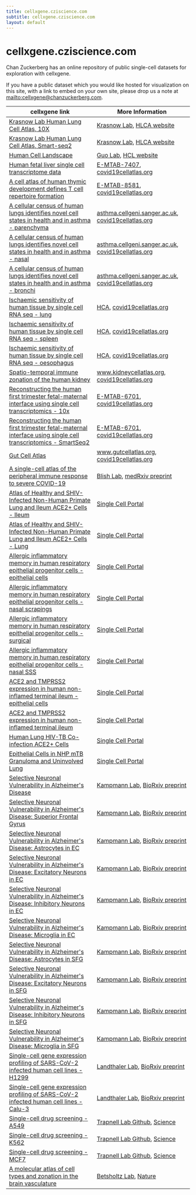 ```yaml
---
title: cellxgene.cziscience.com
subtitle: cellxgene.cziscience.com
layout: default
---
```


# cellxgene.cziscience.com

Chan Zuckerberg has an online repository of public single-cell datasets for exploration with cellxgene.

If you have a public dataset which you would like hosted for visualization on this site,
with a link to embed on your own site, please drop us a note at <mailto:cellxgene@chanzuckerberg.com>.

<table class="fixed-layout">
  <thead style="width: 100%">
    <tr>
      <th>cellxgene link</th>
      <th>More Information</th>
    </tr>
  </thead>
  <tbody style="width: 100%">
    <tr>
      <td><a href="https://cellxgene.cziscience.com/d/krasnow_lab_human_lung_cell_atlas_10x-1.cxg/" target="_blank">Krasnow Lab Human Lung Cell Atlas, 10X</a></td>
      <td>
        <a href="http://cmgm-new.stanford.edu/krasnow/">Krasnow Lab</a>,
        <a href="https://github.com/krasnowlab/hlca">HLCA website</a>
      </td>
    </tr>
    <tr>
      <td><a href="https://cellxgene.cziscience.com/d/krasnow_lab_human_lung_cell_atlas_smartseq2-2.cxg/" target="_blank">Krasnow Lab Human Lung Cell Atlas, Smart-seq2</a></td>
      <td>
        <a href="http://cmgm-new.stanford.edu/krasnow/">Krasnow Lab</a>, 
        <a href="https://github.com/krasnowlab/hlca">HLCA website</a>
      </td>
    </tr>
    <tr>
      <td><a href="https://cellxgene.cziscience.com/d/human_cell_landscape-3.cxg/" target="_blank">Human Cell Landscape</a></td>
      <td>
        <a href="https://person.zju.edu.cn/en/ggj">Guo Lab</a>, 
        <a href="http://bis.zju.edu.cn/HCL/">HCL website</a>
      </td>
    </tr>
    <tr>
      <td><a href="https://cellxgene.cziscience.com/d/human_fetal_liver_single_cell_transcriptome-13.cxg/" target="_blank">Human fetal liver single cell transcriptome data</a></td>
      <td>
        <a href="https://www.ebi.ac.uk/arrayexpress/experiments/E-MTAB-7407/">E-MTAB-7407</a>,
        <a href="https://www.covid19cellatlas.org/">covid19cellatlas.org</a>
      </td>
    </tr>
    <tr>
      <td><a href="https://cellxgene.cziscience.com/d/cell_atlas_of_thymic_development-14.cxg/" target="_blank">A cell atlas of human thymic development defines T cell repertoire formation</a></td>
      <td>
        <a href="https://www.ebi.ac.uk/arrayexpress/experiments/E-MTAB-8581/">E-MTAB-8581</a>,
        <a href="https://www.covid19cellatlas.org/">covid19cellatlas.org</a>
      </td>
    </tr>
    <tr>
      <td><a href="https://cellxgene.cziscience.com/d/cellular_census_of_human_lungs_alveoli_and_parenchyma-15.cxg/" target="_blank">A cellular census of human lungs identifies novel cell states in health and in asthma - parenchyma</a></td>
      <td>
        <a href="https://asthma.cellgeni.sanger.ac.uk/">asthma.cellgeni.sanger.ac.uk</a>,
        <a href="https://www.covid19cellatlas.org/">covid19cellatlas.org</a>
      </td>
    </tr>
    <tr>
      <td><a href="https://cellxgene.cziscience.com/d/cellular_census_of_human_lungs_nasal-16.cxg/" target="_blank">A cellular census of human lungs identifies novel cell states in health and in asthma - nasal</a></td>
      <td>
        <a href="https://asthma.cellgeni.sanger.ac.uk/">asthma.cellgeni.sanger.ac.uk</a>,
        <a href="https://www.covid19cellatlas.org/">covid19cellatlas.org</a>
      </td>
    </tr>
    <tr>
      <td><a href="https://cellxgene.cziscience.com/d/cellular_census_of_human_lungs_bronchi-17.cxg/" target="_blank">A cellular census of human lungs identifies novel cell states in health and in asthma - bronchi</a></td>
      <td>
        <a href="https://asthma.cellgeni.sanger.ac.uk/">asthma.cellgeni.sanger.ac.uk</a>,
        <a href="https://www.covid19cellatlas.org/">covid19cellatlas.org</a>
      </td>
    </tr>
    <tr>
      <td><a href="https://cellxgene.cziscience.com/d/ischaemic_sensitivity_of_human_tissue_by_single_cell_RNA_seq_lung-18.cxg/" target="_blank">Ischaemic sensitivity of human tissue by single cell RNA seq - lung</a></td>
      <td>
        <a href="https://data.humancellatlas.org/explore/projects/c4077b3c-5c98-4d26-a614-246d12c2e5d7">HCA</a>,
        <a href="https://www.covid19cellatlas.org/">covid19cellatlas.org</a>
      </td>
    </tr>
    <tr>
      <td><a href="https://cellxgene.cziscience.com/d/ischaemic_sensitivity_of_human_tissue_by_single_cell_RNA_seq_spleen-19.cxg/" target="_blank">Ischaemic sensitivity of human tissue by single cell RNA seq - spleen</a></td>
      <td>
        <a href="https://data.humancellatlas.org/explore/projects/c4077b3c-5c98-4d26-a614-246d12c2e5d7">HCA</a>,
        <a href="https://www.covid19cellatlas.org/">covid19cellatlas.org</a>
      </td>
    </tr>
    <tr>
      <td><a href="https://cellxgene.cziscience.com/d/ischaemic_sensitivity_of_human_tissue_by_single_cell_RNA_seq_oesophagus-20.cxg/" target="_blank">Ischaemic sensitivity of human tissue by single cell RNA seq - oesophagus</a></td>
      <td>
        <a href="https://data.humancellatlas.org/explore/projects/c4077b3c-5c98-4d26-a614-246d12c2e5d7">HCA</a>,
        <a href="https://www.covid19cellatlas.org/">covid19cellatlas.org</a>
      </td>
    </tr>
    <tr>
      <td><a href="https://cellxgene.cziscience.com/d/spatio_temporal_immune_zonation_of_the_human_kidney-21.cxg/" target="_blank">Spatio-temporal immune zonation of the human kidney</a></td>
      <td>
        <a href="https://www.kidneycellatlas.org/">www.kidneycellatlas.org</a>,
        <a href="https://www.covid19cellatlas.org/">covid19cellatlas.org</a>
      </td>
    </tr>
    <tr>
      <td><a href="https://cellxgene.cziscience.com/d/fetal_maternal_interface_10x-22.cxg/" target="_blank">Reconstructing the human first trimester fetal-maternal interface using single cell transcriptomics - 10x</a></td>
      <td>
        <a href="https://www.ebi.ac.uk/arrayexpress/experiments/E-MTAB-6701/">E-MTAB-6701</a>,
        <a href="https://www.covid19cellatlas.org/">covid19cellatlas.org</a>
      </td>
    </tr>
    <tr>
      <td><a href="https://cellxgene.cziscience.com/d/fetal_maternal_interface_smartseq2-23.cxg/" target="_blank">Reconstructing the human first trimester fetal-maternal interface using single cell transcriptomics - SmartSeq2</a></td>
      <td>
        <a href="https://www.ebi.ac.uk/arrayexpress/experiments/E-MTAB-6701/">E-MTAB-6701</a>,
        <a href="https://www.covid19cellatlas.org/">covid19cellatlas.org</a>
      </td>
    </tr>
    <tr>
      <td><a href="https://cellxgene.cziscience.com/d/gut_cell_atlas-24.cxg/" target="_blank">Gut Cell Atlas</a></td>
      <td>
        <a href="https://www.gutcellatlas.org/">www.gutcellatlas.org</a>,
        <a href="https://www.covid19cellatlas.org/">covid19cellatlas.org</a>
      </td>
    </tr>
    <tr>
      <td><a href="https://cellxgene.cziscience.com/d/Single_cell_atlas_of_peripheral_immune_response_to_SARS_CoV_2_infection-25.cxg/" target="_blank">A single-cell atlas of the peripheral immune response to severe COVID-19</a></td>
      <td>
        <a href="https://blishlab.sites.stanford.edu/">Blish Lab</a>,
        <a href="https://www.medrxiv.org/content/10.1101/2020.04.17.20069930v1">medRxiv preprint</a>
      </td>
    </tr>
    <tr>
      <td><a href="https://cellxgene.cziscience.com/d/Atlas_of_Healthy_and_SHIV_Infected_Non_Human_Primate_Lung_and_Ileum_ACE2+_Cells_ileum-12.cxg/" target="_blank">Atlas of Healthy and SHIV-Infected Non-Human Primate Lung and Ileum ACE2+ Cells - Ileum</a></td>
      <td>
        <a href="https://singlecell.broadinstitute.org/single_cell/study/SCP807/atlas-of-healthy-and-shiv-infected-non-human-primate-lung-and-ileum-ace2-cells?scpbr=the-alexandria-project">Single Cell Portal</a>
      </td>
    </tr>
    <tr>
      <td><a href="https://cellxgene.cziscience.com/d/Atlas_of_Healthy_and_SHIV_Infected_Non_Human_Primate_Lung_and_Ileum_ACE2+_Cells_lung-11.cxg/" target="_blank">Atlas of Healthy and SHIV-Infected Non-Human Primate Lung and Ileum ACE2+ Cells - Lung</a></td>
      <td>
        <a href="https://singlecell.broadinstitute.org/single_cell/study/SCP807/atlas-of-healthy-and-shiv-infected-non-human-primate-lung-and-ileum-ace2-cells?scpbr=the-alexandria-project">Single Cell Portal</a>
      </td>
    </tr>
    <tr>
      <td><a href="https://cellxgene.cziscience.com/d/Allergic_inflammatory_memory_in_human_respiratory_epithelial_progenitor_cells_epithelial-10.cxg/" target="_blank">Allergic inflammatory memory in human respiratory epithelial progenitor cells - epithelial cells</a></td>
      <td>
        <a href="https://singlecell.broadinstitute.org/single_cell/study/SCP253/allergic-inflammatory-memory-in-human-respiratory-epithelial-progenitor-cells?scpbr=the-alexandria-project">Single Cell Portal</a>
      </td>
    </tr>
    <tr>
      <td><a href="https://cellxgene.cziscience.com/d/Allergic_inflammatory_memory_in_human_respiratory_epithelial_progenitor_cells_scraping-9.cxg/" target="_blank">Allergic inflammatory memory in human respiratory epithelial progenitor cells - nasal scrapings</a></td>
      <td>
        <a href="https://singlecell.broadinstitute.org/single_cell/study/SCP253/allergic-inflammatory-memory-in-human-respiratory-epithelial-progenitor-cells?scpbr=the-alexandria-project">Single Cell Portal</a>
      </td>
    </tr>
    <tr>
      <td><a href="https://cellxgene.cziscience.com/d/Allergic_inflammatory_memory_in_human_respiratory_epithelial_progenitor_cells_surgical-8.cxg/" target="_blank">Allergic inflammatory memory in human respiratory epithelial progenitor cells - surgical</a></td>
      <td>
        <a href="https://singlecell.broadinstitute.org/single_cell/study/SCP253/allergic-inflammatory-memory-in-human-respiratory-epithelial-progenitor-cells?scpbr=the-alexandria-project">Single Cell Portal</a>
      </td>
    </tr>
    <tr>
      <td><a href="https://cellxgene.cziscience.com/d/Allergic_inflammatory_memory_in_human_respiratory_epithelial_progenitor_cells_nasalsss-26.cxg/" target="_blank">Allergic inflammatory memory in human respiratory epithelial progenitor cells - nasal SSS</a></td>
      <td>
        <a href="https://singlecell.broadinstitute.org/single_cell/study/SCP253/allergic-inflammatory-memory-in-human-respiratory-epithelial-progenitor-cells?scpbr=the-alexandria-project">Single Cell Portal</a>
      </td>
    </tr>
    <tr>
      <td><a href="https://cellxgene.cziscience.com/d/ACE2_and_TMPRSS2_expression_in_human_non_inflamed_terminal_ileum_epithelial-7.cxg/" target="_blank">ACE2 and TMPRSS2 expression in human non-inflamed terminal ileum - epithelial cells</a></td>
      <td>
        <a href="https://singlecell.broadinstitute.org/single_cell/study/SCP812/ace2-and-tmprss2-expression-in-human-non-inflamed-terminal-ileum?scpbr=the-alexandria-project">Single Cell Portal</a>
      </td>
    </tr>
    <tr>
      <td><a href="https://cellxgene.cziscience.com/d/ACE2_and_TMPRSS2_expression_in_human_non_inflamed_terminal_ileum-6.cxg/" target="_blank">ACE2 and TMPRSS2 expression in human non-inflamed terminal ileum</a></td>
      <td>
        <a href="https://singlecell.broadinstitute.org/single_cell/study/SCP812/ace2-and-tmprss2-expression-in-human-non-inflamed-terminal-ileum?scpbr=the-alexandria-project">Single Cell Portal</a>
      </td>
    </tr>
    <tr>
      <td><a href="https://cellxgene.cziscience.com/d/Human_Lung_HIV_TB_Co_infection_ACE2+_Cells-5.cxg/" target="_blank">Human Lung HIV-TB Co-infection ACE2+ Cells</a></td>
      <td>
        <a href="https://singlecell.broadinstitute.org/single_cell/study/SCP814/human-lung-hiv-tb-co-infection-ace2-cells?scpbr=the-alexandria-project">Single Cell Portal</a>
      </td>
    </tr>
    <tr>
      <td><a href="https://cellxgene.cziscience.com/d/Epithelial_Cells_in_NHP_mTB_Granuloma_and_Uninvolved_Lung-4.cxg/" target="_blank">Epithelial Cells in NHP mTB Granuloma and Uninvolved Lung</a></td>
      <td>
        <a href="https://singlecell.broadinstitute.org/single_cell/study/SCP806/epithelial-cells-in-nhp-mtb-granuloma-and-uninvolved-lung?scpbr=the-alexandria-project">Single Cell Portal</a>
      </td>
    </tr>
    <tr>
      <td><a href="https://cellxgene.cziscience.com/d/kampmann_lab_human_AD_snRNAseq_EC-49.cxg/
" target="_blank">Selective Neuronal Vulnerability in Alzheimer's Disease</a></td>
      <td>
        <a href="https://kampmannlab.ucsf.edu/">Kampmann Lab</a>, 
        <a href="https://www.biorxiv.org/content/10.1101/2020.04.04.025825v2">BioRxiv preprint</a>
      </td>
    </tr>
    <tr>
      <td><a href="https://cellxgene.cziscience.com/d/kampmann_lab_human_AD_snRNAseq_SFG-50.cxg/
" target="_blank">Selective Neuronal Vulnerability in Alzheimer's Disease: Superior Frontal Gyrus</a></td>
      <td>
        <a href="https://kampmannlab.ucsf.edu/">Kampmann Lab</a>, 
        <a href="https://www.biorxiv.org/content/10.1101/2020.04.04.025825v2">BioRxiv preprint</a>
      </td>
    </tr>
    <tr>
      <td><a href="https://cellxgene.cziscience.com/d/kampmann_lab_human_AD_snRNAseq_EC_astrocytes-51.cxg/
" target="_blank">Selective Neuronal Vulnerability in Alzheimer's Disease: Astrocytes in EC</a></td>
      <td>
        <a href="https://kampmannlab.ucsf.edu/">Kampmann Lab</a>, 
        <a href="https://www.biorxiv.org/content/10.1101/2020.04.04.025825v2">BioRxiv preprint</a>
      </td>
    </tr>
    <tr>
      <td><a href="https://cellxgene.cziscience.com/d/kampmann_lab_human_AD_snRNAseq_EC_excitatoryNeurons-52.cxg/
" target="_blank">Selective Neuronal Vulnerability in Alzheimer's Disease: Excitatory Neurons in EC</a></td>
      <td>
        <a href="https://kampmannlab.ucsf.edu/">Kampmann Lab</a>, 
        <a href="https://www.biorxiv.org/content/10.1101/2020.04.04.025825v2">BioRxiv preprint</a>
      </td>
    </tr>
    <tr>
      <td><a href="https://cellxgene.cziscience.com/d/kampmann_lab_human_AD_snRNAseq_EC_inhibitoryNeurons-53.cxg/
" target="_blank">Selective Neuronal Vulnerability in Alzheimer's Disease: Inhibitory Neurons in EC</a></td>
      <td>
        <a href="https://kampmannlab.ucsf.edu/">Kampmann Lab</a>, 
        <a href="https://www.biorxiv.org/content/10.1101/2020.04.04.025825v2">BioRxiv preprint</a>
      </td>
    </tr>
    <tr>
      <td><a href="https://cellxgene.cziscience.com/d/kampmann_lab_human_AD_snRNAseq_EC_microglia-54.cxg/
" target="_blank">Selective Neuronal Vulnerability in Alzheimer's Disease: Microglia in EC</a></td>
      <td>
        <a href="https://kampmannlab.ucsf.edu/">Kampmann Lab</a>, 
        <a href="https://www.biorxiv.org/content/10.1101/2020.04.04.025825v2">BioRxiv preprint</a>
      </td>
    </tr>
    <tr>
      <td><a href="https://cellxgene.cziscience.com/d/kampmann_lab_human_AD_snRNAseq_SFG_astrocytes-55.cxg/
" target="_blank">Selective Neuronal Vulnerability in Alzheimer's Disease: Astrocytes in SFG</a></td>
      <td>
        <a href="https://kampmannlab.ucsf.edu/">Kampmann Lab</a>, 
        <a href="https://www.biorxiv.org/content/10.1101/2020.04.04.025825v2">BioRxiv preprint</a>
      </td>
    </tr>
    <tr>
      <td><a href="https://cellxgene.cziscience.com/d/kampmann_lab_human_AD_snRNAseq_SFG_excitatoryNeurons-56.cxg/
" target="_blank">Selective Neuronal Vulnerability in Alzheimer's Disease: Excitatory Neurons in SFG</a></td>
      <td>
        <a href="https://kampmannlab.ucsf.edu/">Kampmann Lab</a>, 
        <a href="https://www.biorxiv.org/content/10.1101/2020.04.04.025825v2">BioRxiv preprint</a>
      </td>
    </tr>
    <tr>
      <td><a href="https://cellxgene.cziscience.com/d/kampmann_lab_human_AD_snRNAseq_SFG_inhibitoryNeurons-57.cxg/" target="_blank">Selective Neuronal Vulnerability in Alzheimer's Disease: Inhibitory Neurons in SFG</a></td>
      <td>
        <a href="https://kampmannlab.ucsf.edu/">Kampmann Lab</a>, 
        <a href="https://www.biorxiv.org/content/10.1101/2020.04.04.025825v2">BioRxiv preprint</a>
      </td>
    </tr>
    <tr>
      <td><a href="https://cellxgene.cziscience.com/d/kampmann_lab_human_AD_snRNAseq_SFG_microglia-58.cxg/" target="_blank">Selective Neuronal Vulnerability in Alzheimer's Disease: Microglia in SFG</a></td>
      <td>
        <a href="https://kampmannlab.ucsf.edu/">Kampmann Lab</a>, 
        <a href="https://www.biorxiv.org/content/10.1101/2020.04.04.025825v2">BioRxiv preprint</a>
      </td>
    </tr>
    <tr>
      <td><a href="https://cellxgene.cziscience.com/d/Single_cell_gene_expression_profiling_of_SARS_CoV_2_infected_human_cell_lines_H1299-27.cxg/" target="_blank">Single-cell gene expression profiling of SARS-CoV-2 infected human cell lines - H1299</a></td>
      <td>
        <a href="https://www.mdc-berlin.de/landthaler#t-single-cellsars-cov-2">Landthaler Lab</a>,
        <a href="https://www.biorxiv.org/content/10.1101/2020.05.05.079194v1">BioRxiv preprint</a>
      </td>
    </tr>
    <tr>
      <td><a href="https://cellxgene.cziscience.com/d/Single_cell_gene_expression_profiling_of_SARS_CoV_2_infected_human_cell_lines_Calu_3-28.cxg/" target="_blank">Single-cell gene expression profiling of SARS-CoV-2 infected human cell lines - Calu-3</a></td>
      <td>
        <a href="https://www.mdc-berlin.de/landthaler#t-single-cellsars-cov-2">Landthaler Lab</a>,
        <a href="https://www.biorxiv.org/content/10.1101/2020.05.05.079194v1">BioRxiv preprint</a>
      </td>
    </tr>
    <tr>
      <td><a href="https://cellxgene.cziscience.com/d/Single_cell_drug_screening_a549-42.cxg/" target="_blank">Single-cell drug screening - A549</a></td>
      <td>
        <a href="https://github.com/cole-trapnell-lab/sci-plex">Trapnell Lab Github</a>,
        <a href="https://science.sciencemag.org/content/367/6473/45">Science</a>
      </td>
    </tr>
    <tr>
      <td><a href="https://cellxgene.cziscience.com/d/Single_cell_drug_screening_k562-43.cxg/" target="_blank">Single-cell drug screening - K562</a></td>
      <td>
        <a href="https://github.com/cole-trapnell-lab/sci-plex">Trapnell Lab Github</a>,
        <a href="https://science.sciencemag.org/content/367/6473/45">Science</a>
      </td>
    </tr>
    <tr>
      <td><a href="https://cellxgene.cziscience.com/d/Single_cell_drug_screening_mcf7-44.cxg/" target="_blank">Single-cell drug screening - MCF7</a></td>
      <td>
        <a href="https://github.com/cole-trapnell-lab/sci-plex">Trapnell Lab Github</a>,
        <a href="https://science.sciencemag.org/content/367/6473/45">Science</a>
      </td>
    </tr>
    <tr>
      <td><a href="https://cellxgene.prod.single-cell.czi.technology/d/Molecular_atlas_of_cell_types_and_zonation_in_the_brain_vasculature-48.cxg/" target="_blank">A molecular atlas of cell types and zonation in the brain vasculature</a></td>
      <td>
        <a href="http://betsholtzlab.org/VascularSingleCells/database.html">Betsholtz Lab</a>,
        <a href="https://www.nature.com/articles/nature25739">Nature</a>
      </td>
    </tr>
  </tbody>
</table>

